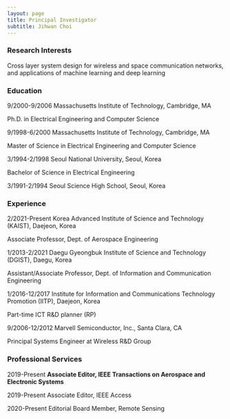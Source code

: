 ```yaml
---
layout: page
title: Principal Investigator
subtitle: Jihwan Choi
---
```


### Research Interests

Cross layer system design for wireless and space communication networks, and applications of machine learning and deep learning  

### Education

9/2000-9/2006  Massachusetts Institute of Technology, Cambridge, MA 

Ph.D. in Electrical Engineering and Computer Science 
 

9/1998-6/2000  Massachusetts Institute of Technology, Cambridge, MA 

Master of Science in Electrical Engineering and Computer Science 
   

3/1994-2/1998  Seoul National University, Seoul, Korea 

Bachelor of Science in Electrical Engineering 
 

3/1991-2/1994  Seoul Science High School, Seoul, Korea 


### Experience

2/2021-Present   Korea Advanced Institute of Science and Technology (KAIST), Daejeon, Korea

Associate Professor, Dept. of Aerospace Engineering 



1/2013-2/2021   Daegu Gyeongbuk Institute of Science and Technology (DGIST), Daegu, Korea

Assistant/Associate Professor, Dept. of Information and Communication Engineering 



1/2016-12/2017    Institute for Information and Communications Technology Promotion (IITP), Daejeon, Korea

Part-time ICT R&D planner (RP)
 
 

9/2006-12/2012    Marvell Semiconductor, Inc., Santa Clara, CA

Principal Systems Engineer at Wireless R&D Group


 
### Professional Services

2019-Present       **Associate Editor, IEEE Transactions on Aerospace and Electronic Systems**

2019-Present       Associate Editor, IEEE Access

2020-Present       Editorial Board Member, Remote Sensing
